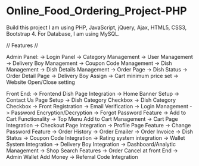 # Online_Food_Ordering_Project-PHP
Build this project I am using PHP, JavaScript, jQuery, Ajax, HTML5, CSS3, Bootstrap 4. For Database, I am using MySQL.

// Features //

Admin Panel:
  -> Login Panel
  -> Category Management
  -> User Management
  -> Delivery Boy Management
  -> Coupon Code Management
  -> Dish Management
  -> Dish Details Management
  -> Order Page
  -> Dish Status
  -> Order Detail Page
  -> Delivery Boy Assign
  -> Cart minimum price set
  -> Website Open/Close setting
  
  
Front End:
  -> Frontend Dish Page Integration
  -> Home Banner Setup
  -> Contact Us Page Setup
  -> Dish Category Checkbox
  -> Dish Category Checkbox
  -> Front Registration
  -> Email Verification
  -> Login Management
  -> Password Encryption/Decryption
  -> Forgot Password Feature
  -> Add to Cart Functionality
  -> Top Menu Add to Cart Management
  -> Cart Page Integration
  -> Checkout Page Integration
  -> Profile Page Feature
  -> Change Password Feature
  -> Order History
  -> Order Emailer
  -> Order Invoice
  -> Dish Status
  -> Coupon Code Integration
  -> Rating system integration
  -> Wallet System Integration
  -> Delivery Boy Integration
  -> Dashboard/Analytic Management
  -> Shop Search Features
  -> Order Cancel at front End
  -> Admin Wallet Add Money
  -> Referral Code Integration
  
